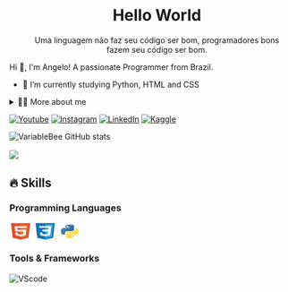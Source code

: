 <!--título-->
<div id="user-content-toc">
  <ul align="center">
    <summary><h1 style="display: inline-block">Hello World</h1></summary>
    Uma linguagem não faz seu código ser bom, programadores bons fazem seu código ser bom. 
</div>

<!-- Presentation -->
<p>
  Hi 👋, I'm Angelo! A passionate Programmer from Brazil.

  - 🌱 I’m currently studying Python, HTML and CSS

</p>

<!-- Dropdown -->
<details>
  <summary>👨‍💻 More about me</summary>

  - 💬 I am 15 years old, currently living in Brazil. I have fluency in English and have experience with  Python, HTM and CSS. 

  - ⚡ I enjoy reading, whether it's a good book, manga, or comics, as well as watching movies and playing games! I believe that our personal interests contribute to a more refined perception of things and problem-solving. \o/
</details>

<!-- Links -->
[![Youtube](https://img.shields.io/badge/YouTube-FF0000?style=for-the-badge&logo=youtube&logoColor=white)](https://www.youtube.com)
[![Instagram](https://img.shields.io/badge/Instagram-E4405F?style=for-the-badge&logo=instagram&logoColor=white)](https://www.instagram.com/broother_ti)
[![LinkedIn](https://img.shields.io/badge/LinkedIn-0077B5?style=for-the-badge&logo=linkedin&logoColor=white)](https://www.linkedin.com)
[![Kaggle](https://img.shields.io/badge/Kaggle-20BEFF?style=for-the-badge&logo=Kaggle&logoColor=white)](https://www.kaggle.com)

<!-- GithubStats -->
![VariableBee GitHub stats]([https://github-readme-stats.vercel.app/api?username=AngeloAndradeRocha&show_icons=true&theme=gotham])


<!-- GIF -->
<p align="left">
  <img align="center" src="[https://user-images.githubusercontent.com/74038190/212750996-938b257b-266c-45a7-9af7-655341c0f58b.gif] alt="Imagem">
</p>

## 🔥 Skills
<!-- Skills: Programming Languages -->
  <div style="flex-basis: 48%;">
    <h3>Programming Languages</h3>
    <img align="center" alt="HTML" height="30" width="40" src="https://raw.githubusercontent.com/devicons/devicon/master/icons/html5/html5-original.svg">
    <img align="center" alt="CSS" height="30" width="40" src="https://raw.githubusercontent.com/devicons/devicon/master/icons/css3/css3-original.svg">
    <img align="center" alt="Python" height="30" width="40" src="https://raw.githubusercontent.com/devicons/devicon/master/icons/python/python-original.svg">
  </div>
  
  <!-- Skills: Tools & Frameworks -->
  <div style="flex-basis: 48%;">
    <h3>Tools & Frameworks</h3>
    <img align="center" alt="VScode" height="30" width="40" src="https://cdn.jsdelivr.net/gh/devicons/devicon/icons/vscode/vscode-original.svg">
  </div>
  
  <!-- Skills: Libraries -->
